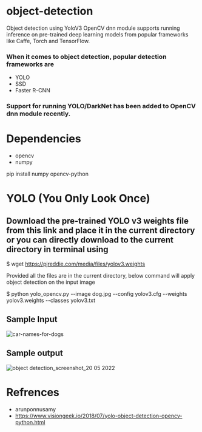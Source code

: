 # object-detection
Object detection using YoloV3
 OpenCV dnn module supports running inference on pre-trained deep learning models from popular frameworks like Caffe, Torch and TensorFlow.
### When it comes to object detection, popular detection frameworks are
- YOLO
- SSD
- Faster R-CNN
### Support for running YOLO/DarkNet has been added to OpenCV dnn module recently.

# Dependencies
- opencv
- numpy

pip install numpy opencv-python

# YOLO (You Only Look Once)
## Download the pre-trained YOLO v3 weights file from this link and place it in the current directory or you can directly download to the current directory in terminal using
$ wget https://pjreddie.com/media/files/yolov3.weights

Provided all the files are in the current directory, below command will apply object detection on the input image

$ python yolo_opencv.py --image dog.jpg --config yolov3.cfg --weights yolov3.weights --classes yolov3.txt
## Sample Input
![car-names-for-dogs](https://user-images.githubusercontent.com/85225054/169530150-d68ee7e1-bd71-4f70-be87-12fa8ea186c2.jpg)
## Sample output
![object detection_screenshot_20 05 2022](https://user-images.githubusercontent.com/85225054/169530358-ef258664-86ac-416b-a819-b4f8c51b3233.png)

# Refrences
- arunponnusamy
- https://www.visiongeek.io/2018/07/yolo-object-detection-opencv-python.html
